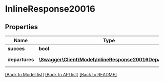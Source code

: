 # InlineResponse20016

## Properties
Name | Type | Description | Notes
------------ | ------------- | ------------- | -------------
**succes** | **bool** | Успешно | [optional] 
**departures** | [**\Swagger\Client\Model\InlineResponse20016Departures[]**](InlineResponse20016Departures.md) | Города вылетов | [optional] 

[[Back to Model list]](../../README.md#documentation-for-models) [[Back to API list]](../../README.md#documentation-for-api-endpoints) [[Back to README]](../../README.md)

